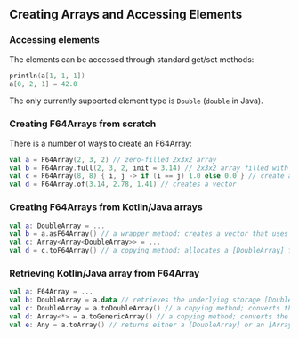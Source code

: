 ## Creating Arrays and Accessing Elements 

### Accessing elements
The elements can be accessed through standard get/set methods:
```kotlin
println(a[1, 1, 1])
a[0, 2, 1] = 42.0
```
    
The only currently supported element type is `Double` (`double` in Java). 
    
### Creating F64Arrays from scratch
There is a number of ways to create an F64Array:
```kotlin
val a = F64Array(2, 3, 2) // zero-filled 2x3x2 array
val b = F64Array.full(2, 3, 2, init = 3.14) // 2x3x2 array filled with 3.14
val c = F64Array(8, 8) { i, j -> if (i == j) 1.0 else 0.0 } // create an 8x8 unit matrix; this method is available for vectors, matrices and 3D arrays
val d = F64Array.of(3.14, 2.78, 1.41) // creates a vector
```

### Creating F64Arrays from Kotlin/Java arrays
```kotlin
val a: DoubleArray = ...
val b = a.asF64Array() // a wrapper method: creates a vector that uses [a] as data storage; only works for vectors
val c: Array<Array<DoubleArray>> = ...
val d = c.toF64Array() // a copying method: allocates a [DoubleArray] for storage and copies the values from [g] to recreate its structure: g[i][j][k] == h[i, j, k]; only works for matrices and above
```
### Retrieving Kotlin/Java array from F64Array
```kotlin
val a: F64Array = ...
val b: DoubleArray = a.data // retrieves the underlying storage [DoubleArray]; may or may not represent all of [b]’s elements
val c: DoubleArray = a.toDoubleArray() // a copying method; converts the vector into a [DoubleArray]: a[i] == c[i]; only works for vectors
val d: Array<*> = a.toGenericArray() // a copying method; converts the array to a corresponding Kotlin/Java structure ([Array<DoubleArray>] for matrices, [Array<Array<DoubleArray>>] for 3D arrays etc.); only works for matrices and above
val e: Any = a.toArray() // returns either a [DoubleArray] or an [Array<*>], depending on the number of dimensions of [a]
```